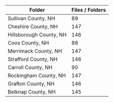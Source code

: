 | Folder                  |   Files / Folders |
|-------------------------|-------------------|
| Sullivan County, NH     |                89 |
| Cheshire County, NH     |               147 |
| Hillsborough County, NH |               146 |
| Coos County, NH         |                88 |
| Merrimack County, NH    |               147 |
| Strafford County, NH    |               146 |
| Carroll County, NH      |                90 |
| Rockingham County, NH   |               147 |
| Grafton County, NH      |               146 |
| Belknap County, NH      |               145 |